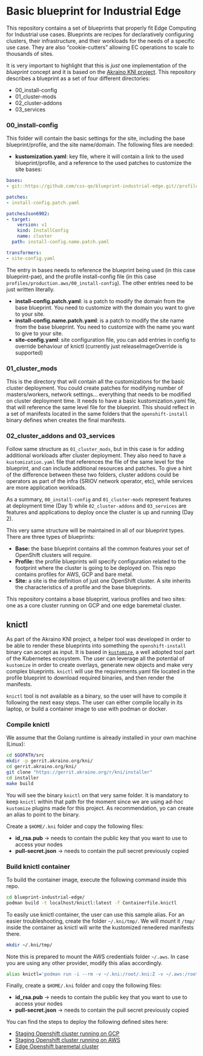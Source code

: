 # Basic blueprint for Industrial Edge

This repository contains a set of blueprints that properly fit Edge Computing for Industrial use cases. Blueprints are recipes for declaratively configuring clusters, their infrastructure, and their workloads for the needs of a specific use case. They are also “cookie-cutters” allowing EC operations to scale to thousands of sites.

It is very important to highlight that this is _just_ one implementation of the *blueprint* concept and it is based on the [Akraino KNI project](https://wiki.akraino.org/display/AK/Kubernetes-Native+Infrastructure+%28KNI%29+Blueprint+Family). This repository describes a blueprint as a set of four different directories:

- 00_install-config
- 01_cluster-mods
- 02_cluster-addons
- 03_services

### 00_install-config

This folder will contain the basic settings for the site, including the base blueprint/profile, and the site name/domain. The following files are needed:

+ **kustomization.yaml**: key file, where it will contain a link to the used blueprint/profile, and a reference to the used patches to customize the site bases:

```yaml
bases:
- git::https://github.com/css-qe/blueprint-industrial-edge.git//profiles/production.baremetal/00_install-config

patches:
- install-config.patch.yaml

patchesJson6902:
- target:
    version: v1
    kind: InstallConfig
    name: cluster
  path: install-config.name.patch.yaml

transformers:
- site-config.yaml
```

The entry in bases needs to reference the blueprint being used (in this case blueprint-pae), and the profile install-config file (in this case `profiles/production.aws/00_install-config`). The other entries need to be just written literally.

+ **install-config.patch.yaml**: is a patch to modify the domain from the base blueprint. You need to customize with the domain you want to give to your site.
+ **install-config.name.patch.yaml**: is a patch to modify the site name from the base blueprint. You need to customize with the name you want to give to your site.
+ **site-config.yaml**: site configuration file, you can add entries in config to override behaviour of knictl (currently just releaseImageOverride is supported)

### 01_cluster_mods

This is the directory that will contain all the customizations for the basic cluster deployment. You could create patches for modifying number of masters/workers, network settings... everything that needs to be modified on cluster deployment time. It needs to have a basic kustomization.yaml file, that will reference the same level file for the blueprint. This should reflect in a set of manifests located in the same folders that the `openshift-install` binary defines when creates the final manifests.

### 02_cluster_addons and 03_services

Follow same structure as `01_cluster_mods`, but in this case is for adding additional workloads after cluster deployment. They also need to have a `kustomization.yaml` file that references the file of the same level for the blueprint, and can include additional resources and patches. To give a hint of the difference between these two folders, cluster addons could be operators as part of the infra (SRIOV network operator, etc), while services are more application workloads.

As a summary, `00_install-config` and `01_cluster-mods` represent features at deployment time (Day 1) while `02_cluster-addons` and `03_services` are features and applications to deploy once the cluster is up and running (Day 2).

This very same structure will be maintained in all of our blueprint types. There are three types of blueprints:

+ **Base:** the base blueprint contains all the common features your set of OpenShift clusters will require.
+ **Profile:** the profile blueprints will specify configuration related to the footprint where the cluster is going to be deployed on. This repo contains profiles for AWS, GCP and bare metal.
+ **Site:** a site is the definition of just one OpenShift cluster. A site inherits the characteristics of a profile and the base blueprints.

This repository contains a base blueprint, various profiles and two sites: one as a core cluster running on GCP and one edge baremetal cluster.

## knictl

As part of the Akraino KNI project, a helper tool was developed in order to be able to render these blueprints into something the `openshift-install` binary can accept as input. It is based in [`kustomize`](https://kustomize.io/), a well adopted tool part of the Kubernetes ecosystem. The user can leverage all the potential of `kustomize` in order to create overlays, generate new objects and make very complex blueprints. `knictl` will use the requirements.yaml file located in the profile blueprint to download required binaries, and then render the manifests.

`knictl` tool is not available as a binary, so the user will have to compile it following the next easy steps. The user can either compile locally in its laptop,
or build a container image to use with podman or docker.

### Compile knictl

We assume that the Golang runtime is already installed in your own machine (Linux):

```bash
cd $GOPATH/src
mkdir -p gerrit.akraino.org/kni/
cd gerrit.akraino.org/kni/
git clone "https://gerrit.akraino.org/r/kni/installer"
cd installer
make build
```

You will see the binary `knictl` on that very same folder. It is mandatory to keep `knictl` within that path for the moment since we are using ad-hoc `kustomize` plugins made for this project. As recommendation, yo can create an alias to point to the binary.

Create a `$HOME/.kni` folder and copy the following files:

+ **id_rsa.pub** → needs to contain the public key that you want to use to access your nodes
+ **pull-secret.json** → needs to contain the pull secret previously copied

### Build knictl container

To build the container image, execute the following command inside this repo.

```bash
cd blueprint-industrial-edge/
podman build -t localhost/knictl:latest -f Containerfile.knictl
```

To easily use knictl container, the user can use this sample alias. 
For an easier troubleshooting, create the folder `~/.kni/tmp/`. We will mount it `/tmp/` inside the container as knictl will write the kustomized renedered manifests there.

```bash
mkdir ~/.kni/tmp/
```

Note this is prepared to mount the AWS credentials folder  `~/.aws`. In case you are using any other provider, modify this alias accordingly.

```bash
alias knictl='podman run -i --rm -v ~/.kni:/root/.kni:Z -v ~/.aws:/root/.aws:ro,z -v ~/.kni/tmp:/tmp:Z localhost/knictl:latest'
```

Finally, create a `$HOME/.kni` folder and copy the following files:

+ **id_rsa.pub** → needs to contain the public key that you want to use to access your nodes
+ **pull-secret.json** → needs to contain the pull secret previously copied



You can find the steps to deploy the following defined sites here:

- [Staging Openshift cluster running on GCP](sites/staging-edge-1.edge.css-qe.com/README.md)
- [Staging Openshift cluster running on AWS](sites/staging-edge.devcluster.openshift.com/README.md)
- [Edge Openshift baremetal cluster](sites/mvp.edge.industrial/README.md)
